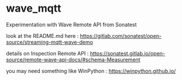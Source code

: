 # wave_mqtt
Experimentation with Wave Remote API from Sonatest

look at the  README.md here : https://gitlab.com/sonatest/open-source/streaming-mqtt-wave-demo

details on Inspection Remote API : https://sonatest.gitlab.io/open-source/remote-wave-api-docs/#schema-Measurement

you may need something like WinPython : https://winpython.github.io/
